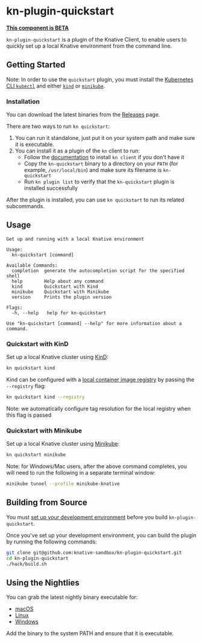 # kn-plugin-quickstart

**[This component is BETA](https://github.com/knative/community/tree/main/mechanics/MATURITY-LEVELS.md)**

`kn-plugin-quickstart` is a plugin of the Knative Client, to enable users to quickly set up a local Knative environment from the command line.

## Getting Started

Note: In order to use the `quickstart` plugin, you must install the [Kubernetes CLI `kubectl`](https://kubernetes.io/docs/tasks/tools/install-kubectl) and either [`kind`](https://kind.sigs.k8s.io/docs/user/quick-start) or [`minikube`](https://minikube.sigs.k8s.io/docs/start/).

### Installation

You can download the latest binaries from the [Releases](https://github.com/knative-sandbox/kn-plugin-quickstart/releases) page.

There are two ways to run `kn quickstart`:

1. You can run it standalone, just put it on your system path and make sure it is executable.
2. You can install it as a plugin of the `kn` client to run:
    * Follow the [documentation](https://github.com/knative/client/blob/main/docs/README.md#installing-kn) to install `kn client` if you don't have it
    * Copy the `kn-quickstart` binary to a directory on your `PATH` (for example, `/usr/local/bin`) and make sure its filename is `kn-quickstart`
    * Run `kn plugin list` to verify that the `kn-quickstart` plugin is installed successfully

After the plugin is installed, you can use `kn quickstart` to run its related subcommands.

## Usage

```
Get up and running with a local Knative environment

Usage:
  kn-quickstart [command]

Available Commands:
  completion  generate the autocompletion script for the specified shell
  help        Help about any command
  kind        Quickstart with Kind
  minikube    Quickstart with Minikube
  version     Prints the plugin version

Flags:
  -h, --help   help for kn-quickstart

Use "kn-quickstart [command] --help" for more information about a command.
```

### Quickstart with KinD

Set up a local Knative cluster using [KinD](https://kind.sigs.k8s.io/):

``` bash
kn quickstart kind
```
Kind can be configured with a [local container image registry](https://kind.sigs.k8s.io/docs/user/local-registry/) by passing the `--registry` flag:

```bash
kn quickstart kind --registry
```

Note: we automatically configure tag resolution for the local registry when this flag is passed

### Quickstart with Minikube

Set up a local Knative cluster using [Minikube](https://minikube.sigs.k8s.io/):

```bash
kn quickstart minikube
```

Note: for Windows/Mac users, after the above command completes, you will need to run the following in a separate terminal window:

``` bash
minikube tunnel --profile minikube-knative
```

## Building from Source

You must [set up your development environment](https://github.com/knative/client/blob/master/docs/DEVELOPMENT.md#prerequisites) before you build `kn-plugin-quickstart`.

Once you've set up your development environment, you can build the plugin by running the following commands:

``` bash
git clone git@github.com:knative-sandbox/kn-plugin-quickstart.git
cd kn-plugin-quickstart
./hack/build.sh
```

## Using the Nightlies

You can grab the latest nightly binary executable for:

- [macOS](https://storage.googleapis.com/knative-nightly/kn-plugin-quickstart/latest/kn-quickstart-darwin-amd64)
- [Linux](https://storage.googleapis.com/knative-nightly/kn-plugin-quickstart/latest/kn-quickstart-linux-amd64)
- [Windows](https://storage.googleapis.com/knative-nightly/kn-plugin-quickstart/latest/kn-quickstart-windows-amd64.exe)

Add the binary to the system PATH and ensure that it is executable.

